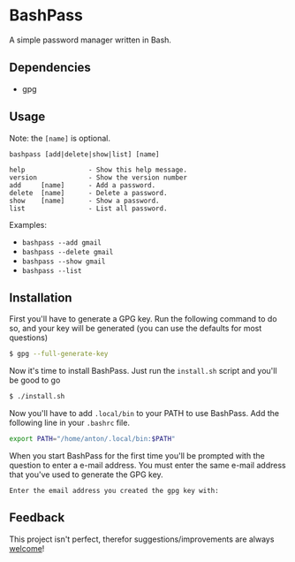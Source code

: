 # BashPass
A simple password manager written in Bash.

## Dependencies
- gpg

## Usage
Note: the `[name]` is optional.

```
bashpass [add|delete|show|list] [name]

help                - Show this help message.
version             - Show the version number
add     [name]      - Add a password.
delete  [name]      - Delete a password.
show    [name]      - Show a password.
list                - List all password.
```

Examples: 
- `bashpass --add gmail`
- `bashpass --delete gmail`
- `bashpass --show gmail`
- `bashpass --list`

## Installation
First you'll have to generate a GPG key. Run the following command to do so, and your key will be generated (you can use the defaults for most questions)

```bash
$ gpg --full-generate-key
```

Now it's time to install BashPass. Just run the `install.sh` script and you'll be good to go

```bash
$ ./install.sh
```

Now you'll have to add `.local/bin` to your PATH to use BashPass. Add the following line in your `.bashrc` file.

```bash
export PATH="/home/anton/.local/bin:$PATH"
```

When you start BashPass for the first time you'll be prompted with the question to enter a e-mail address. You must enter the same e-mail address that you've used to generate the GPG key.

```
Enter the email address you created the gpg key with:
```

## Feedback
This project isn't perfect, therefor suggestions/improvements are always [welcome](https://github.com/TuX-sudo/BashPass/issues)!
